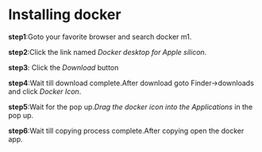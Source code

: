 # Installing docker
**step1**:Goto your favorite browser and search docker m1.  

**step2**:Click the link named *Docker desktop for Apple silicon*.  

**step3**: Click the *Download*  button 

**step4**:Wait till download complete.After download goto Finder->downloads and click *Docker Icon*.  

**step5**:Wait for the pop up.*Drag the docker icon into the Applications* in the pop up.

**step6**:Wait till copying process complete.After copying open the docker app.




